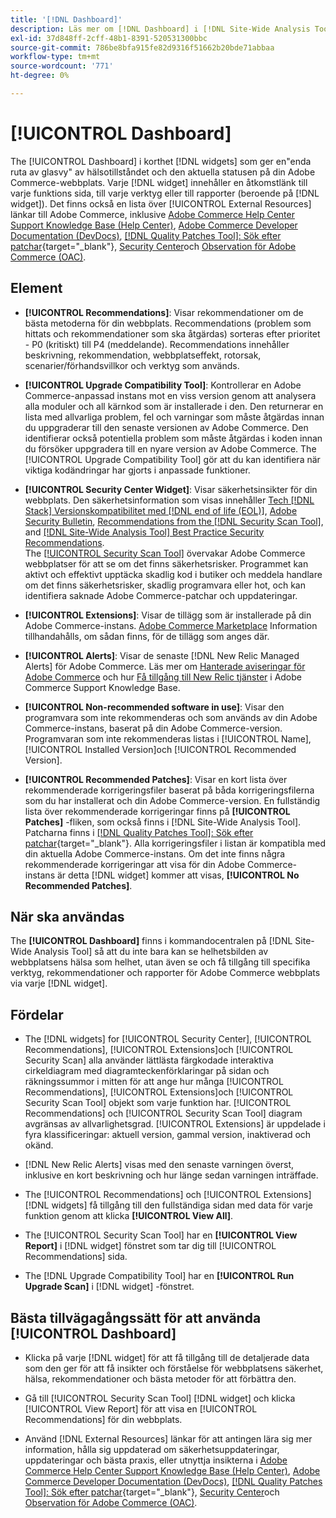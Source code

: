 ```yaml
---
title: '[!DNL Dashboard]'
description: Läs mer om [!DNL Dashboard] i [!DNL Site-Wide Analysis Tool], element, när de ska användas, fördelar och bästa praxis.
exl-id: 37d848ff-2cff-48b1-8391-520531300bbc
source-git-commit: 786be8bfa915fe82d9316f51662b20bde71abbaa
workflow-type: tm+mt
source-wordcount: '771'
ht-degree: 0%

---
```


# [!UICONTROL Dashboard]

The [!UICONTROL Dashboard] i korthet [!DNL widgets] som ger en&quot;enda ruta av glasvy&quot; av hälsotillståndet och den aktuella statusen på din Adobe Commerce-webbplats. Varje [!DNL widget] innehåller en åtkomstlänk till varje funktions sida, till varje verktyg eller till rapporter (beroende på [!DNL widget]).
Det finns också en lista över [!UICONTROL External Resources] länkar till Adobe Commerce, inklusive [Adobe Commerce Help Center Support Knowledge Base (Help Center)](https://experienceleague.adobe.com/docs/commerce-knowledge-base/kb/overview.html), [Adobe Commerce Developer Documentation (DevDocs)](https://developer.adobe.com/commerce/docs/), [[!DNL Quality Patches Tool]: Sök efter patchar](https://experienceleague.adobe.com/tools/commerce-quality-patches/index.html){target="_blank"}, [Security Center](https://helpx.adobe.com/security.html)och [Observation för Adobe Commerce (OAC)](https://experienceleague.adobe.com/docs/commerce-operations/tools/observation-for-adobe-commerce/intro.html).

## Element

* **[!UICONTROL Recommendations]**: Visar rekommendationer om de bästa metoderna för din webbplats. Recommendations (problem som hittats och rekommendationer som ska åtgärdas) sorteras efter prioritet - P0 (kritiskt) till P4 (meddelande).
Recommendations innehåller beskrivning, rekommendation, webbplatseffekt, rotorsak, scenarier/förhandsvillkor och verktyg som används.

* **[!UICONTROL Upgrade Compatibility Tool]**: Kontrollerar en Adobe Commerce-anpassad instans mot en viss version genom att analysera alla moduler och all kärnkod som är installerade i den. Den returnerar en lista med allvarliga problem, fel och varningar som måste åtgärdas innan du uppgraderar till den senaste versionen av Adobe Commerce. Den identifierar också potentiella problem som måste åtgärdas i koden innan du försöker uppgradera till en nyare version av Adobe Commerce.
The [!UICONTROL Upgrade Compatibility Tool] gör att du kan identifiera när viktiga kodändringar har gjorts i anpassade funktioner.

* **[!UICONTROL Security Center Widget]**: Visar säkerhetsinsikter för din webbplats.
Den säkerhetsinformation som visas innehåller [Tech [!DNL Stack] Versionskompatibilitet med [!DNL end of life (EOL)]](https://experienceleague.adobe.com/docs/commerce-operations/installation-guide/system-requirements.html), [Adobe Security Bulletin](https://helpx.adobe.com/security/security-bulletin.html), [Recommendations from the [!DNL Security Scan Tool]](https://experienceleague.adobe.com/docs/commerce-admin/systems/security/security-scan.html), and [[!DNL Site-Wide Analysis Tool] Best Practice Security Recommendations](https://experienceleague.adobe.com/docs/commerce-operations/tools/site-wide-analysis-tool/recommendations.html).<br>
The [[!UICONTROL Security Scan Tool]](https://experienceleague.adobe.com/docs/commerce-admin/systems/security/security-scan.html) övervakar Adobe Commerce webbplatser för att se om det finns säkerhetsrisker. Programmet kan aktivt och effektivt upptäcka skadlig kod i butiker och meddela handlare om det finns säkerhetsrisker, skadlig programvara eller hot, och kan identifiera saknade Adobe Commerce-patchar och uppdateringar.

* **[!UICONTROL Extensions]**: Visar de tillägg som är installerade på din Adobe Commerce-instans. [Adobe Commerce Marketplace](https://marketplace.magento.com/extensions.html) Information tillhandahålls, om sådan finns, för de tillägg som anges där.

* **[!UICONTROL Alerts]**: Visar de senaste [!DNL New Relic Managed Alerts] för Adobe Commerce. Läs mer om [Hanterade aviseringar för Adobe Commerce](https://experienceleague.adobe.com/docs/commerce-knowledge-base/kb/support-tools/managed-alerts/managed-alerts-for-magento-commerce.html) och hur [Få tillgång till New Relic tjänster](https://experienceleague.adobe.com/docs/commerce-knowledge-base/kb/faq/access-new-relic-services.html) i Adobe Commerce Support Knowledge Base.

* **[!UICONTROL Non-recommended software in use]**: Visar den programvara som inte rekommenderas och som används av din Adobe Commerce-instans, baserat på din Adobe Commerce-version. Programvaran som inte rekommenderas listas i [!UICONTROL Name], [!UICONTROL Installed Version]och [!UICONTROL Recommended Version].

* **[!UICONTROL Recommended Patches]**: Visar en kort lista över rekommenderade korrigeringsfiler baserat på båda korrigeringsfilerna som du har installerat och din Adobe Commerce-version. En fullständig lista över rekommenderade korrigeringar finns på **[!UICONTROL Patches]** -fliken, som också finns i [!DNL Site-Wide Analysis Tool]. Patcharna finns i [[!DNL Quality Patches Tool]: Sök efter patchar](https://experienceleague.adobe.com/tools/commerce-quality-patches/index.html){target="_blank"}. Alla korrigeringsfiler i listan är kompatibla med din aktuella Adobe Commerce-instans.
Om det inte finns några rekommenderade korrigeringar att visa för din Adobe Commerce-instans är detta [!DNL widget] kommer att visas, **[!UICONTROL No Recommended Patches]**.

## När ska användas

The **[!UICONTROL Dashboard]** finns i kommandocentralen på [!DNL Site-Wide Analysis Tool] så att du inte bara kan se helhetsbilden av webbplatsens hälsa som helhet, utan även se och få tillgång till specifika verktyg, rekommendationer och rapporter för Adobe Commerce webbplats via varje [!DNL widget].

## Fördelar

* The [!DNL widgets] for [!UICONTROL Security Center], [!UICONTROL Recommendations], [!UICONTROL Extensions]och [!UICONTROL Security Scan] alla använder lättlästa färgkodade interaktiva cirkeldiagram med diagramteckenförklaringar på sidan och räkningssummor i mitten för att ange hur många [!UICONTROL Recommendations], [!UICONTROL Extensions]och [!UICONTROL Security Scan Tool] objekt som varje funktion har. [!UICONTROL Recommendations] och [!UICONTROL Security Scan Tool] diagram avgränsas av allvarlighetsgrad. [!UICONTROL Extensions] är uppdelade i fyra klassificeringar: aktuell version, gammal version, inaktiverad och okänd.

* [!DNL New Relic Alerts] visas med den senaste varningen överst, inklusive en kort beskrivning och hur länge sedan varningen inträffade.

* The [!UICONTROL Recommendations] och [!UICONTROL Extensions] [!DNL widgets] få tillgång till den fullständiga sidan med data för varje funktion genom att klicka **[!UICONTROL View All]**.

* The [!UICONTROL Security Scan Tool] har en **[!UICONTROL View Report]** i [!DNL widget] fönstret som tar dig till [!UICONTROL Recommendations] sida.

* The [!DNL Upgrade Compatibility Tool] har en **[!UICONTROL Run Upgrade Scan]** i [!DNL widget] -fönstret.

## Bästa tillvägagångssätt för att använda [!UICONTROL Dashboard]

* Klicka på varje [!DNL widget] för att få tillgång till de detaljerade data som den ger för att få insikter och förståelse för webbplatsens säkerhet, hälsa, rekommendationer och bästa metoder för att förbättra den.

* Gå till [!UICONTROL Security Scan Tool] [!DNL widget] och klicka [!UICONTROL View Report] för att visa en [!UICONTROL Recommendations] för din webbplats.

* Använd [!DNL External Resources] länkar för att antingen lära sig mer information, hålla sig uppdaterad om säkerhetsuppdateringar, uppdateringar och bästa praxis, eller utnyttja insikterna i [Adobe Commerce Help Center Support Knowledge Base (Help Center)](https://experienceleague.adobe.com/docs/commerce-knowledge-base/kb/overview.html), [Adobe Commerce Developer Documentation (DevDocs)](https://developer.adobe.com/commerce/docs/), [[!DNL Quality Patches Tool]: Sök efter patchar](https://experienceleague.adobe.com/tools/commerce-quality-patches/index.html){target="_blank"}, [Security Center](https://helpx.adobe.com/security.html)och [Observation för Adobe Commerce (OAC)](https://experienceleague.adobe.com/docs/commerce-operations/tools/observation-for-adobe-commerce/intro.html).
